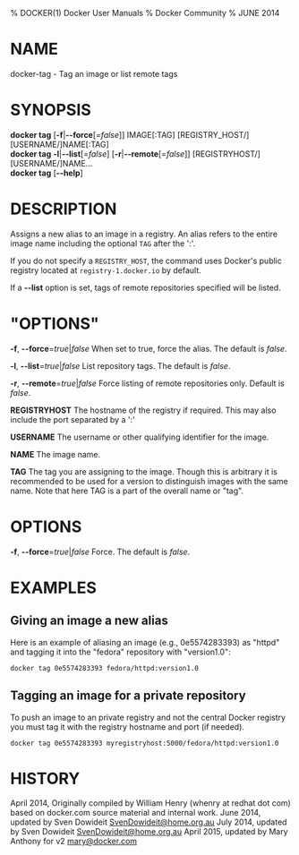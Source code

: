 % DOCKER(1) Docker User Manuals
% Docker Community
% JUNE 2014
# NAME
docker-tag - Tag an image or list remote tags

# SYNOPSIS
**docker tag**
[**-f**|**--force**[=*false*]]
IMAGE[:TAG] [REGISTRY_HOST/][USERNAME/]NAME[:TAG]  
**docker tag**
**-l**|**--list**[=*false*]
[**-r**|**--remote**[=*false*]]
[REGISTRYHOST/][USERNAME/]NAME...  
**docker tag**
[**--help**]

# DESCRIPTION
Assigns a new alias to an image in a registry. An alias refers to the
entire image name including the optional `TAG` after the ':'. 

If you do not specify a `REGISTRY_HOST`, the command uses Docker's public
registry located at `registry-1.docker.io` by default. 

If a **--list** option is set, tags of remote repositories specified will be
listed.

# "OPTIONS"
**-f**, **--force**=*true*|*false*
   When set to true, force the alias. The default is *false*.

**-l**, **--list**=*true*|*false*
   List repository tags. The default is *false*.

**-r**, **--remote**=*true*|*false*
   Force listing of remote repositories only. Default is *false*.

**REGISTRYHOST**
   The hostname of the registry if required. This may also include the port
separated by a ':'

**USERNAME**
   The username or other qualifying identifier for the image.

**NAME**
   The image name.

**TAG**
   The tag you are assigning to the image.  Though this is arbitrary it is
recommended to be used for a version to distinguish images with the same name.
Note that here TAG is a part of the overall name or "tag".

# OPTIONS
**-f**, **--force**=*true*|*false*
   Force. The default is *false*.

# EXAMPLES

## Giving an image a new alias

Here is an example of aliasing an image (e.g., 0e5574283393) as "httpd" and 
tagging it into the "fedora" repository with "version1.0":

    docker tag 0e5574283393 fedora/httpd:version1.0

## Tagging an image for a private repository

To push an image to an private registry and not the central Docker
registry you must tag it with the registry hostname and port (if needed).

    docker tag 0e5574283393 myregistryhost:5000/fedora/httpd:version1.0

# HISTORY
April 2014, Originally compiled by William Henry (whenry at redhat dot com)
based on docker.com source material and internal work.
June 2014, updated by Sven Dowideit <SvenDowideit@home.org.au>
July 2014, updated by Sven Dowideit <SvenDowideit@home.org.au>
April 2015, updated by Mary Anthony for v2 <mary@docker.com>


